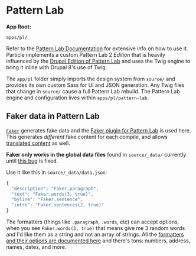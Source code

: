 # Pattern Lab

**App Root:**

`apps/pl/`

Refer to the [Pattern Lab Documentation](http://patternlab.io/docs) for extensive info on how to use it. Particle implements a custom Pattern Lab 2 _Edition_ that is heavily influenced by the [Drupal Edition of Pattern Lab](https://github.com/pattern-lab/edition-php-drupal-standard) and uses the Twig engine to bring it inline with Drupal 8's use of Twig.

The `app/pl` folder simply imports the design system from `source/` and provides its own custom Sass for UI and JSON generation. Any Twig files that change in `source/` cause a full Pattern Lab rebuild. The Pattern Lab engine and configuration lives within `apps/pl/pattern-lab`.

## Faker data in Pattern Lab

[`Faker`](https://github.com/fzaninotto/Faker) generates fake data and the [Faker plugin for Pattern Lab](https://github.com/pattern-lab/plugin-php-faker) is used here. This generates _different_ fake content for each compile, and allows [translated content](https://github.com/pattern-lab/plugin-php-faker#locales) as well.

**Faker only works in the global data files** found in `source/_data/` currently until [this bug](https://github.com/pattern-lab/plugin-php-faker/issues/2) is fixed.

Use it like this in `source/_data/data.json`:

```javascript
{
  "description": "Faker.paragraph",
  "text": "Faker.words(3, true)",
  "byline": "Faker.sentence",
  "intro": "Faker.sentences(2, true)"
}
```

The formatters \(things like `.paragraph`, `.words`, etc\) can accept options, when you see `Faker.words(3, true)` that means give me 3 random words and I'd like them as a string and not an array of strings. All the [formatters and their options are documented here](https://github.com/fzaninotto/Faker#formatters) and there's tons: numbers, address, names, dates, and more.

